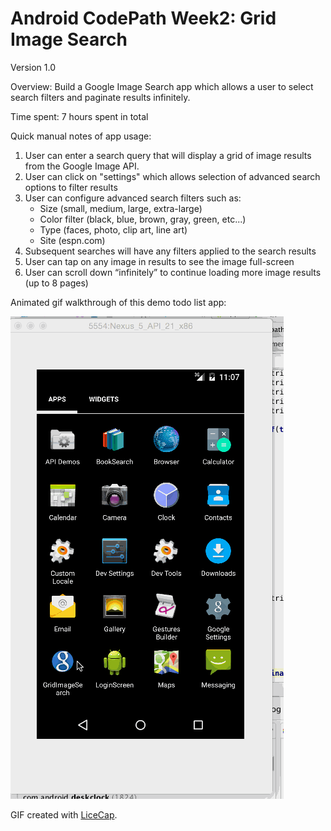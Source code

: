# Android CodePath Week2: Grid Image Search

Version 1.0

Overview: Build a Google Image Search app which allows a user to select search filters and paginate results infinitely.

Time spent: 7 hours spent in total

Quick manual notes of app usage:
1. User can enter a search query that will display a grid of image results from the Google Image API.
2. User can click on "settings" which allows selection of advanced search options to filter results
3. User can configure advanced search filters such as:
	- Size (small, medium, large, extra-large)
	- Color filter (black, blue, brown, gray, green, etc...)
	- Type (faces, photo, clip art, line art)
	- Site (espn.com)
4. Subsequent searches will have any filters applied to the search results
5. User can tap on any image in results to see the image full-screen
6. User can scroll down “infinitely” to continue loading more image results (up to 8 pages)


Animated gif walkthrough of this demo todo list app:

![Video Walkthrough](GridImageSearch_week2.gif)

GIF created with [LiceCap](http://www.cockos.com/licecap/).